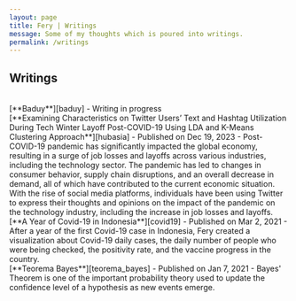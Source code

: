 ```yaml
---
layout: page
title: Fery | Writings
message: Some of my thoughts which is poured into writings.
permalink: /writings
---
```


<h2>Writings</h2>

<br>
[**Baduy**][baduy]
- Writing in progress

<br>
[**Examining Characteristics on Twitter Users’ Text and Hashtag Utilization During Tech Winter Layoff Post-COVID-19 Using LDA and K-Means Clustering Approach**][hubasia] - Published on Dec 19, 2023
- Post-COVID-19 pandemic has significantly impacted the global economy, resulting in a surge of job losses and layoffs across various industries, including the technology sector. The pandemic has led to changes in consumer behavior, supply chain disruptions, and an overall decrease in demand, all of which have contributed to the current economic situation. With the rise of social media platforms, individuals have been using Twitter to express their thoughts and opinions on the impact of the pandemic on the technology industry, including the increase in job losses and layoffs.
[**A Year of Covid-19 in Indonesia**][covid19] - Published on Mar 2, 2021
- After a year of the first Covid-19 case in Indonesia, Fery created a visualization about Covid-19 daily cases, the daily number of people who were being checked, the positivity rate, and the vaccine progress in the country.

<br>
[**Teorema Bayes**][teorema_bayes] - Published on Jan 7, 2021
- Bayes' Theorem is one of the important probability theory used to update the confidence level of a hypothesis as new events emerge.


<br>


[teorema_bayes]: https://imfery.medium.com/teorema-bayes-54448b6221b1
[covid19]: https://imfery.medium.com/a-year-of-covid-19-in-indonesia-ce4c851de2dc
[hubasia]: https://scholarhub.ui.ac.id/hubsasia/vol27/iss2/5/
[baduy]: https://imfery.github.io/writings/baduy
